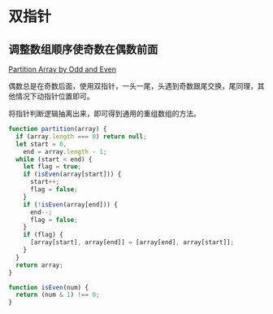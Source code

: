 # 双指针

## 调整数组顺序使奇数在偶数前面

[Partition Array by Odd and Even](https://www.lintcode.com/problem/partition-array-by-odd-and-even/description?_from=ladder&&fromId=6)

偶数总是在奇数后面，使用双指针，一头一尾，头遇到奇数跟尾交换，尾同理，其他情况下动指针位置即可。

将指针判断逻辑抽离出来，即可得到通用的重组数组的方法。

```js
function partition(array) {
  if (array.length === 0) return null;
  let start = 0,
    end = array.length - 1;
  while (start < end) {
    let flag = true;
    if (isEven(array[start])) {
      start++;
      flag = false;
    }
    if (!isEven(array[end])) {
      end--;
      flag = false;
    }
    if (flag) {
      [array[start], array[end]] = [array[end], array[start]];
    }
  }
  return array;
}

function isEven(num) {
  return (num & 1) !== 0;
}
```
